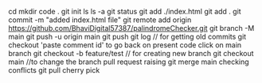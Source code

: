 cd
mkdir
code .
git init
ls
ls -a
git status
git add ./index.html
git add .
git commit -m "added index.html file"
git remote add origin https://github.com/BhaviDigital57387/palindromeChecker.git
git branch -M main
git push -u origin main
git push
git log // for getting old commits
git checkout 'paste comment id'
to go back on present code click on main branch
git checkout -b feature/test // for creating new branch
git checkout main //to change the branch
pull request raising 
git merge main
checking conflicts
git pull
cherry pick